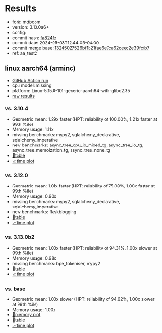 # Results

- fork: mdboom
- version: 3.13.0a6+
- config: 
- commit hash: [fa824fe](https://github.com/mdboom/cpython/commit/fa824fe)
- commit date: 2024-05-03T12:44:05-04:00
- commit merge base: [13245027526bf1b21fae6e7ca62ceec2e39fcfb7](https://github.com/mdboom/cpython/commit/13245027526bf1b21fae6e7ca62ceec2e39fcfb7)
- ref: aa_test2

## linux aarch64 (arminc)

- [GitHub Action run](https://github.com/faster-cpython/benchmarking/actions/runs/8942180003)
- cpu model: missing
- platform: Linux-5.15.0-101-generic-aarch64-with-glibc2.35
- [raw results](bm-20240503-arminc-aarch64-mdboom-aa_test2-3.13.0a6%2B-fa824fe.json)

### vs. 3.10.4

- Geometric mean: 1.29x faster (HPT: reliability of 100.00%, 1.21x faster at 99th %ile)
- Memory usage: 1.11x
- missing benchmarks: mypy2, sqlalchemy_declarative, sqlalchemy_imperative
- new benchmarks: async_tree_cpu_io_mixed_tg, async_tree_io_tg, async_tree_memoization_tg, async_tree_none_tg
- [📄table](bm-20240503-arminc-aarch64-mdboom-aa_test2-3.13.0a6%2B-fa824fe-vs-3.10.4.md)
- [📈time plot](bm-20240503-arminc-aarch64-mdboom-aa_test2-3.13.0a6%2B-fa824fe-vs-3.10.4.svg)

### vs. 3.12.0

- Geometric mean: 1.01x faster (HPT: reliability of 75.08%, 1.00x faster at 99th %ile)
- Memory usage: 0.90x
- missing benchmarks: mypy2, sqlalchemy_declarative, sqlalchemy_imperative
- new benchmarks: flaskblogging
- [📄table](bm-20240503-arminc-aarch64-mdboom-aa_test2-3.13.0a6%2B-fa824fe-vs-3.12.0.md)
- [📈time plot](bm-20240503-arminc-aarch64-mdboom-aa_test2-3.13.0a6%2B-fa824fe-vs-3.12.0.svg)

### vs. 3.13.0b2

- Geometric mean: 1.00x faster (HPT: reliability of 94.31%, 1.00x slower at 99th %ile)
- Memory usage: 0.98x
- missing benchmarks: bpe_tokeniser, mypy2
- [📄table](bm-20240503-arminc-aarch64-mdboom-aa_test2-3.13.0a6%2B-fa824fe-vs-3.13.0b2.md)
- [📈time plot](bm-20240503-arminc-aarch64-mdboom-aa_test2-3.13.0a6%2B-fa824fe-vs-3.13.0b2.svg)

### vs. base

- Geometric mean: 1.00x slower (HPT: reliability of 94.62%, 1.00x slower at 99th %ile)
- Memory usage: 1.00x
- [🧠memory plot](bm-20240503-arminc-aarch64-mdboom-aa_test2-3.13.0a6%2B-fa824fe-vs-base-mem.svg)
- [📄table](bm-20240503-arminc-aarch64-mdboom-aa_test2-3.13.0a6%2B-fa824fe-vs-base.md)
- [📈time plot](bm-20240503-arminc-aarch64-mdboom-aa_test2-3.13.0a6%2B-fa824fe-vs-base.svg)

